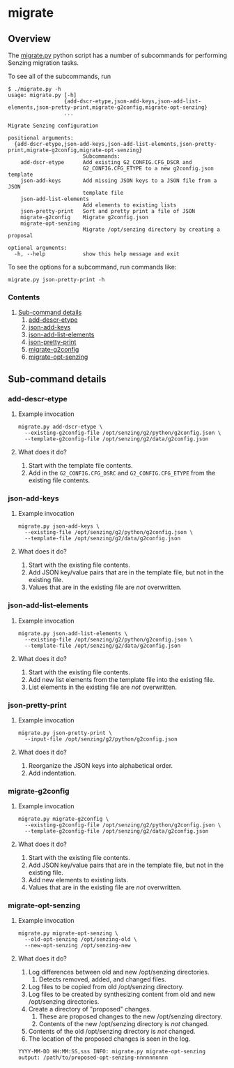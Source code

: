# migrate

## Overview

The [migrate.py](migrate.py) python script has a number of subcommands
for performing Senzing migration tasks.

To see all of the subcommands, run

```console
$ ./migrate.py -h
usage: migrate.py [-h]
                  {add-dscr-etype,json-add-keys,json-add-list-elements,json-pretty-print,migrate-g2config,migrate-opt-senzing}
                  ...

Migrate Senzing configuration

positional arguments:
  {add-dscr-etype,json-add-keys,json-add-list-elements,json-pretty-print,migrate-g2config,migrate-opt-senzing}
                        Subcommands:
    add-dscr-etype      Add existing G2_CONFIG.CFG_DSCR and
                        G2_CONFIG.CFG_ETYPE to a new g2config.json template
    json-add-keys       Add missing JSON keys to a JSON file from a JSON
                        template file
    json-add-list-elements
                        Add elements to existing lists
    json-pretty-print   Sort and pretty print a file of JSON
    migrate-g2config    Migrate g2config.json
    migrate-opt-senzing
                        Migrate /opt/senzing directory by creating a proposal

optional arguments:
  -h, --help            show this help message and exit
```

To see the options for a subcommand, run commands like:

```console
migrate.py json-pretty-print -h
```

### Contents

1. [Sub-command details](#sub-command-details)
    1. [add-descr-etype](#add-descr-etype)
    1. [json-add-keys](#json-add-keys)
    1. [json-add-list-elements](#json-add-list-elements)
    1. [json-pretty-print](#json-pretty-print)
    1. [migrate-g2config](#migrate-g2config)
    1. [migrate-opt-senzing](#migrate-opt-senzing)

## Sub-command details

### add-descr-etype

1. Example invocation

    ```console
    migrate.py add-dscr-etype \
      --existing-g2config-file /opt/senzing/g2/python/g2config.json \
      --template-g2config-file /opt/senzing/g2/data/g2config.json
    ```

1. What does it do?
    1. Start with the template file contents.
    1. Add in the `G2_CONFIG.CFG_DSRC` and `G2_CONFIG.CFG_ETYPE` from the existing file contents.

### json-add-keys

1. Example invocation

    ```console
    migrate.py json-add-keys \
      --existing-file /opt/senzing/g2/python/g2config.json \
      --template-file /opt/senzing/g2/data/g2config.json
    ```

1. What does it do?
    1. Start with the existing file contents.
    1. Add JSON key/value pairs that are in the template file, but not in the existing file.
    1. Values that are in the existing file are *not* overwritten.

### json-add-list-elements

1. Example invocation

    ```console
    migrate.py json-add-list-elements \
      --existing-file /opt/senzing/g2/python/g2config.json \
      --template-file /opt/senzing/g2/data/g2config.json
    ```

1. What does it do?
    1. Start with the existing file contents.
    1. Add new list elements from the template file into the existing file.
    1. List elements in the existing file are *not* overwritten.

### json-pretty-print

1. Example invocation

    ```console
    migrate.py json-pretty-print \
      --input-file /opt/senzing/g2/python/g2config.json
    ```

1. What does it do?
    1. Reorganize the JSON keys into alphabetical order.
    1. Add indentation.

### migrate-g2config

1. Example invocation

    ```console
    migrate.py migrate-g2config \
      --existing-g2config-file /opt/senzing/g2/python/g2config.json \
      --template-g2config-file /opt/senzing/g2/data/g2config.json
    ```

1. What does it do?
    1. Start with the existing file contents.
    1. Add JSON key/value pairs that are in the template file, but not in the existing file.
    1. Add new elements to existing lists.
    1. Values that are in the existing file are *not* overwritten.

### migrate-opt-senzing

1. Example invocation

    ```console
    migrate.py migrate-opt-senzing \
      --old-opt-senzing /opt/senzing-old \
      --new-opt-senzing /opt/senzing-new
    ```

1. What does it do?
    1. Log differences between old and new /opt/senzing directories.
        1. Detects removed, added, and changed files.
    1. Log files to be copied from old /opt/senzing directory.
    1. Log files to be created by synthesizing content from old and new /opt/senzing directories.
    1. Create a directory of "proposed" changes.
        1. These are proposed changes to the new /opt/senzing directory.
        1. Contents of the new /opt/senzing directory is *not* changed.
    1. Contents of the old /opt/senzing directory is *not* changed.
    1. The location of the proposed changes is seen in the log.

    ```console
    YYYY-MM-DD HH:MM:SS,sss INFO: migrate.py migrate-opt-senzing output: /path/to/proposed-opt-senzing-nnnnnnnnnn
    ```
